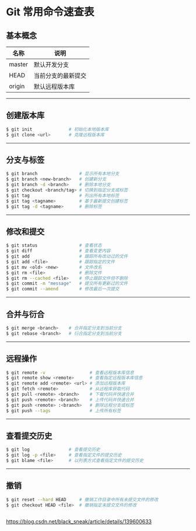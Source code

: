# Git 常用命令速查表

## 基本概念
| 名称   | 说明                 |
|--------|----------------------|
| master | 默认开发分支         |
| HEAD   | 当前分支的最新提交   |
| origin | 默认远程版本库       |

---

## 创建版本库
```bash
$ git init              # 初始化本地版本库
$ git clone <url>       # 克隆远程版本库
```

---

## 分支与标签
```bash
$ git branch                # 显示所有本地分支
$ git branch <new-branch>   # 创建新分支
$ git branch -d <branch>    # 删除本地分支
$ git checkout <branch/tag> # 切换到指定分支或标签
$ git tag                   # 列出所有本地标签
$ git tag <tagname>         # 基于最新提交创建标签
$ git tag -d <tagname>      # 删除标签
```

---

## 修改和提交
```bash
$ git status                # 查看状态
$ git diff                  # 查看变更内容
$ git add                   # 跟踪所有改动过的文件
$ git add <file>            # 跟踪指定的文件
$ git mv <old> <new>        # 文件改名
$ git rm <file>             # 删除文件
$ git rm --cached <file>    # 停止跟踪文件但不删除
$ git commit -m "message"   # 提交所有更新过的文件
$ git commit --amend        # 修改最后一次提交
```

---

## 合并与衍合
```bash
$ git merge <branch>    # 合并指定分支到当前分支
$ git rebase <branch>   # 衍合指定分支到当前分支
```

---

## 远程操作
```bash
$ git remote -v                 # 查看远程版本库信息
$ git remote show <remote>      # 查看指定远程版本库信息
$ git remote add <remote> <url> # 添加远程版本库
$ git fetch <remote>            # 从远程库获取代码
$ git pull <remote> <branch>    # 下载代码并快速合并
$ git push <remote> <branch>    # 上传代码并快速合并
$ git push <remote> :<branch>   # 删除远程分支或标签
$ git push --tags               # 上传所有标签
```

---

## 查看提交历史
```bash
$ git log               # 查看提交历史
$ git log -p <file>     # 查看指定文件的提交历史
$ git blame <file>      # 以列表方式查看指定文件的提交历史
```

---

## 撤销
```bash
$ git reset --hard HEAD     # 撤销工作目录中所有未提交文件的修改
$ git checkout HEAD <file>  # 撤销指定未提交文件的修改
```
```
```

https://blog.csdn.net/black_sneak/article/details/139600633